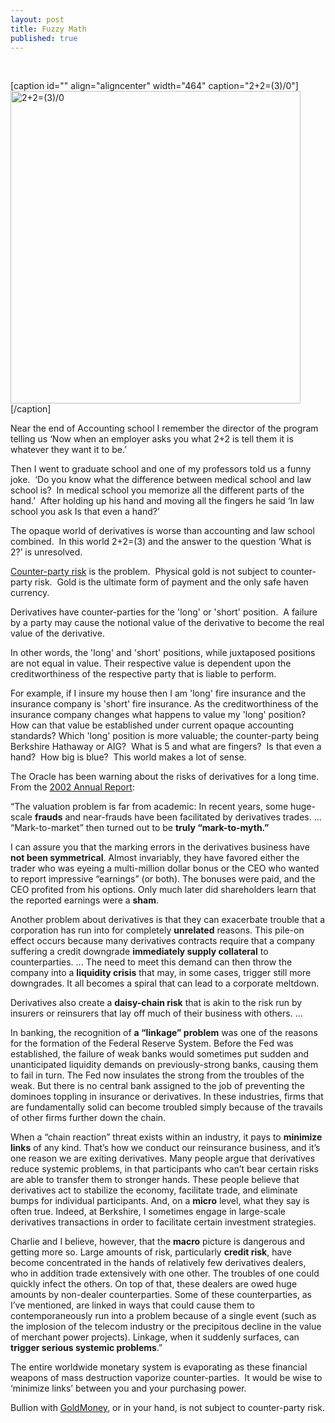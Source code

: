 ```yaml
---
layout: post
title: Fuzzy Math
published: true
---
```

<p> </p>
<p>[caption id="" align="aligncenter" width="464" caption="2+2=(3)/0"]<img title="Fuzzy Math" src="{{ site.baseurl }}/images/364743164_5d98ccb191.jpg" alt="2+2=(3)/0" width="464" height="500" />[/caption]</p>
<p><span>Near the end of Accounting school I remember the director of the program telling us ‘Now when an employer asks you what 2+2 is tell them it is whatever they want it to be.’</span></p>
<p><span>Then I went to graduate school and one of my professors told us a funny joke.  ‘Do you know what the difference between medical school and law school is?  In medical school you memorize all the different parts of the hand.’  After holding up his hand and moving all the fingers he said ‘In law school you ask Is that even a hand?’</span></p>
<p><span>The opaque world of derivatives is worse than accounting and law school combined.  In this world 2+2=(3) and the answer to the question ‘What is 2?’ is unresolved.</span></p>
<p><span><a href="http://www.runtogold.com/2008/06/counter-party-risk/">Counter-party risk</a> is the problem.  Physical gold is not subject to counter-party risk.  Gold is the ultimate form of payment and the only safe haven currency.</span></p>
<p><span>Derivatives have counter-parties for the 'long' or 'short' position.  A failure by a party may cause the notional value of the derivative to become the real value of the derivative.</span></p>
<p><span>In other words, the 'long' and 'short' positions, while juxtaposed positions are not equal in value. Their respective value is dependent upon the creditworthiness of the respective party that is liable to perform.</span></p>
<p><span>For example, if I insure my house then I am 'long' fire insurance and the insurance company is 'short' fire insurance. As the creditworthiness of the insurance company changes what happens to value my 'long' position? How can that value be established under current opaque accounting standards? Which 'long' position is more valuable; the counter-party being Berkshire Hathaway or AIG?  What is 5 and what are fingers?  Is that even a hand?  How big is blue?  This world makes a lot of sense.</span></p>
<p><span>The Oracle has been warning about the risks of derivatives for a long time.  From the <a href="http://www.berkshirehathaway.com/letters/2002pdf.pdf" target="_blank">2002 Annual Report</a>:</span></p>
<p><span>“The valuation problem is far from academic: In recent years, some huge-scale <strong>frauds</strong> and near-frauds have been facilitated by derivatives trades. ... “Mark-to-market” then turned out to be <strong>truly “mark-to-myth.”</strong></span></p>
<p><span>I can assure you that the marking errors in the derivatives business have <strong>not been symmetrical</strong>. Almost invariably, they have favored either the trader who was eyeing a multi-million dollar bonus or the CEO who wanted to report impressive “earnings” (or both). The bonuses were paid, and the CEO profited from his options. Only much later did shareholders learn that the reported earnings were a <strong>sham</strong>. </span></p>
<p><span>Another problem about derivatives is that they can exacerbate trouble that a corporation has run into for completely <strong>unrelated</strong> reasons. This pile-on effect occurs because many derivatives contracts require that a company suffering a credit downgrade <strong>immediately supply collateral</strong> to counterparties. ... The need to meet this demand can then throw the company into a <strong>liquidity crisis</strong> that may, in some cases, trigger still more downgrades. It all becomes a spiral that can lead to a corporate meltdown.</span></p>
<p><span>Derivatives also create a <strong>daisy-chain risk</strong> that is akin to the risk run by insurers or reinsurers that lay off much of their business with others. ...</span></p>
<p><span>In banking, the recognition of <strong>a “linkage” problem</strong> was one of the reasons for the formation of the Federal Reserve System. Before the Fed was established, the failure of weak banks would sometimes put sudden and unanticipated liquidity demands on previously-strong banks, causing them to fail in turn. The Fed now insulates the strong from the troubles of the weak. But there is no central bank assigned to the job of preventing the dominoes toppling in insurance or derivatives. In these industries, firms that are fundamentally solid can become troubled simply because of the travails of other firms further down the chain.</span></p>
<p><span>When a “chain reaction” threat exists within an industry, it pays to <strong>minimize links</strong> of any kind. That’s how we conduct our reinsurance business, and it’s one reason we are exiting derivatives. Many people argue that derivatives reduce systemic problems, in that participants who can’t bear certain risks are able to transfer them to stronger hands. These people believe that derivatives act to stabilize the economy, facilitate trade, and eliminate bumps for individual participants. And, on a <strong>micro</strong> level, what they say is often true. Indeed, at Berkshire, I sometimes engage in large-scale derivatives transactions in order to facilitate certain investment strategies.</span></p>
<p><span>Charlie and I believe, however, that the <strong>macro</strong> picture is dangerous and getting more so. Large amounts of risk, particularly <strong>credit risk</strong>, have become concentrated in the hands of relatively few derivatives dealers, who in addition trade extensively with one other. The troubles of one could quickly infect the others. On top of that, these dealers are owed huge amounts by non-dealer counterparties. Some of these counterparties, as I’ve mentioned, are linked in ways that could cause them to contemporaneously run into a problem because of a single event (such as the implosion of the telecom industry or the precipitous decline in the value of merchant power projects). Linkage, when it suddenly surfaces, can <strong>trigger serious systemic problems</strong>.”</span></p>
<p><span>The entire worldwide monetary system is evaporating as these financial weapons of mass destruction vaporize counter-parties.  It would be wise to ‘minimize links’ between you and your purchasing power.</span></p>
<p><span>Bullion with <a href="http://www.runtogold.com/goldmoney/">GoldMoney</a>, or in your hand, is not subject to counter-party risk.</span></p>
